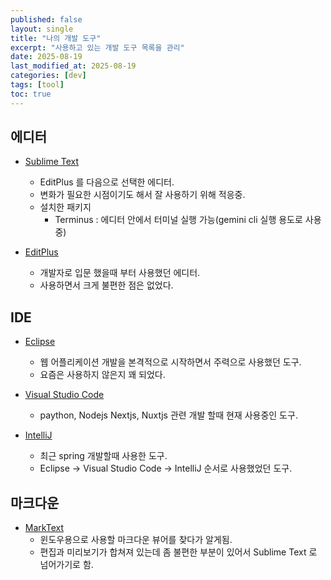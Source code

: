 ```yaml
---
published: false
layout: single
title: "나의 개발 도구"
excerpt: "사용하고 있는 개발 도구 목록을 관리"
date: 2025-08-19
last_modified_at: 2025-08-19
categories: [dev]
tags: [tool]
toc: true
---
```


## 에디터
- [Sublime Text](https://www.sublimetext.com/)
  - EditPlus 를 다음으로 선택한 에디터.
  - 변화가 필요한 시점이기도 해서 잘 사용하기 위해 적응중.
  - 설치한 패키지
    - Terminus : 에디터 안에서 터미널 실행 가능(gemini cli 실행 용도로 사용중)
  
- [EditPlus](https://www.editplus.com/)
  - 개발자로 입문 했을때 부터 사용했던 에디터.
  - 사용하면서 크게 불편한 점은 없었다.

## IDE
- [Eclipse](https://www.eclipse.org/)
  - 웹 어플리케이션 개발을 본격적으로 시작하면서 주력으로 사용했던 도구.
  - 요즘은 사용하지 않은지 꽤 되었다.
 
- [Visual Studio Code](https://code.visualstudio.com/)
  - paython, Nodejs Nextjs, Nuxtjs 관련 개발 할때 현재 사용중인 도구.
 
- [IntelliJ](https://www.jetbrains.com/)
  - 최근 spring 개발할때 사용한 도구.
  - Eclipse -> Visual Studio Code -> IntelliJ 순서로 사용했었던 도구.
 
## 마크다운
- [MarkText](https://github.com/marktext/marktext)
  - 윈도우용으로 사용할 마크다운 뷰어를 찾다가 알게됨.
  - 편집과 미리보기가 합쳐져 있는데 좀 불편한 부분이 있어서 Sublime Text 로 넘어가기로 함.
  
    
